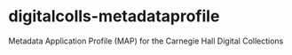 # digitalcolls-metadataprofile
Metadata Application Profile (MAP) for the Carnegie Hall Digital Collections
